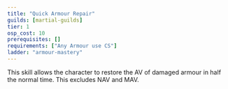 ```yaml
---
title: "Quick Armour Repair"
guilds: [martial-guilds]
tier: 1
osp_cost: 10
prerequisites: []
requirements: ["Any Armour use CS"]
ladder: "armour-mastery"
---
```

This skill allows the character to restore the AV of damaged armour in half the normal time. This excludes NAV and MAV.